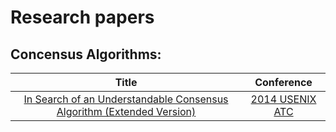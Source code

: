 # Research papers
## Concensus Algorithms:
| Title | Conference |
| :-: | :-: |
| [In Search of an Understandable Consensus Algorithm (Extended Version)](https://raft.github.io/raft.pdf) | [2014 USENIX ATC](https://www.usenix.org/node/184041.)|